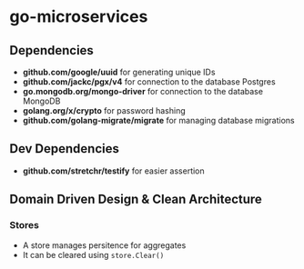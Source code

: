 # go-microservices

## Dependencies

- **github.com/google/uuid** for generating unique IDs
- **github.com/jackc/pgx/v4** for connection to the database Postgres
- **go.mongodb.org/mongo-driver** for connection to the database MongoDB
- **golang.org/x/crypto** for password hashing
- **github.com/golang-migrate/migrate** for managing database migrations

## Dev Dependencies

- **github.com/stretchr/testify** for easier assertion

## Domain Driven Design & Clean Architecture

### Stores

- A store manages persitence for aggregates
- It can be cleared using `store.Clear()`